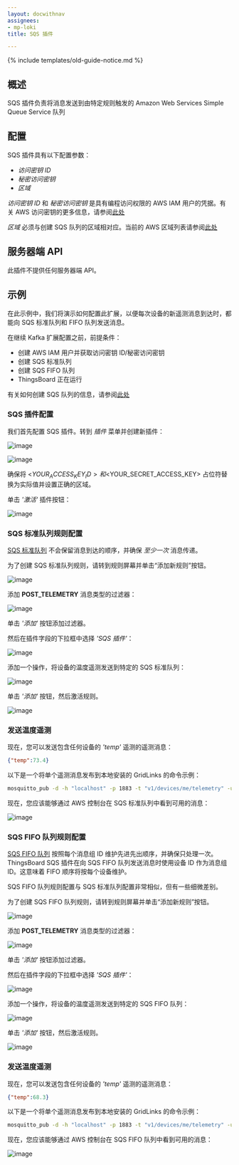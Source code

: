 ```yaml
---
layout: docwithnav
assignees:
- mp-loki
title: SQS 插件

---
```


{% include templates/old-guide-notice.md %}

## 概述

SQS 插件负责将消息发送到由特定规则触发的 Amazon Web Services Simple Queue Service 队列

## 配置

SQS 插件具有以下配置参数：

- *访问密钥 ID*
- *秘密访问密钥*
- *区域*

*访问密钥 ID* 和 *秘密访问密钥* 是具有编程访问权限的 AWS IAM 用户的凭据。有关 AWS 访问密钥的更多信息，请参阅[此处](http://docs.aws.amazon.com/IAM/latest/UserGuide/id_credentials_access-keys.html)

*区域* 必须与创建 SQS 队列的区域相对应。当前的 AWS 区域列表请参阅[此处](http://docs.aws.amazon.com/general/latest/gr/rande.html)

## 服务器端 API

此插件不提供任何服务器端 API。

## 示例

在此示例中，我们将演示如何配置此扩展，以便每次设备的新遥测消息到达时，都能向 SQS 标准队列和 FIFO 队列发送消息。

在继续 Kafka 扩展配置之前，前提条件：

- 创建 AWS IAM 用户并获取访问密钥 ID/秘密访问密钥
- 创建 SQS 标准队列
- 创建 SQS FIFO 队列
- ThingsBoard 正在运行

有关如何创建 SQS 队列的信息，请参阅[此处](http://docs.aws.amazon.com/AWSSimpleQueueService/latest/SQSDeveloperGuide/sqs-create-queue.html)

### SQS 插件配置

我们首先配置 SQS 插件。转到 *插件* 菜单并创建新插件：

![image](/images/reference/plugins/sqs/sqs-plugin-config-1.png)

![image](/images/reference/plugins/sqs/sqs-plugin-config-2.png)

确保将 <$YOUR_ACCESS_KEY_ID> 和 <$YOUR_SECRET_ACCESS_KEY> 占位符替换为实际值并设置正确的区域。

单击 *'激活'* 插件按钮：

![image](/images/reference/plugins/sqs/sqs-activate-plugin.png)

### SQS 标准队列规则配置

[SQS 标准队列](http://docs.aws.amazon.com/AWSSimpleQueueService/latest/SQSDeveloperGuide/standard-queues.html) 不会保留消息到达的顺序，并确保 *至少一次* 消息传递。

为了创建 SQS 标准队列规则，请转到规则屏幕并单击“添加新规则”按钮。

![image](/images/reference/plugins/sqs/sqs-standard-queue-rule.png)

添加 **POST_TELEMETRY** 消息类型的过滤器：

![image](/images/reference/plugins/post-telemetry-filter.png)

单击 *'添加'* 按钮添加过滤器。

然后在插件字段的下拉框中选择 *'SQS 插件'*：

![image](/images/reference/plugins/sqs/sqs-plugin-selection.png)

添加一个操作，将设备的温度遥测发送到特定的 SQS 标准队列：

![image](/images/reference/plugins/sqs/sqs-standard-queue-action.png)

单击 *'添加'* 按钮，然后激活规则。

![image](/images/reference/plugins/sqs/sqs-standard-queue-activate-rule.png)

### 发送温度遥测

现在，您可以发送包含任何设备的 *'temp'* 遥测的遥测消息：

```json
{"temp":73.4}
```

以下是一个将单个遥测消息发布到本地安装的 GridLinks 的命令示例：

```bash
mosquitto_pub -d -h "localhost" -p 1883 -t "v1/devices/me/telemetry" -u "$ACCESS_TOKEN" -m "{'temp':73.4}"
```

现在，您应该能够通过 AWS 控制台在 SQS 标准队列中看到可用的消息：

![image](/images/reference/plugins/sqs/sqs-standard-queue-message-received.png)

### SQS FIFO 队列规则配置

[SQS FIFO 队列](http://docs.aws.amazon.com/AWSSimpleQueueService/latest/SQSDeveloperGuide/FIFO-queues.html) 按照每个消息组 ID 维护先进先出顺序，并确保只处理一次。
ThingsBoard SQS 插件在向 SQS FIFO 队列发送消息时使用设备 ID 作为消息组 ID。这意味着 FIFO 顺序将按每个设备维护。

SQS FIFO 队列规则配置与 SQS 标准队列配置非常相似，但有一些细微差别。

为了创建 SQS FIFO 队列规则，请转到规则屏幕并单击“添加新规则”按钮。

![image](/images/reference/plugins/sqs/sqs-fifo-queue-rule.png)

添加 **POST_TELEMETRY** 消息类型的过滤器：

![image](/images/reference/plugins/sqs/post-telemetry-filter.png)

单击 *'添加'* 按钮添加过滤器。

然后在插件字段的下拉框中选择 *'SQS 插件'*：

![image](/images/reference/plugins/sqs/sqs-plugin-selection.png)

添加一个操作，将设备的温度遥测发送到特定的 SQS FIFO 队列：

![image](/images/reference/plugins/sqs/sqs-fifo-queue-action.png)

单击 *'添加'* 按钮，然后激活规则。

![image](/images/reference/plugins/sqs/sqs-fifo-queue-activate-rule.png)

### 发送温度遥测

现在，您可以发送包含任何设备的 *'temp'* 遥测的遥测消息：

```json
{"temp":68.3}
```

以下是一个将单个遥测消息发布到本地安装的 GridLinks 的命令示例：

```bash
mosquitto_pub -d -h "localhost" -p 1883 -t "v1/devices/me/telemetry" -u "$ACCESS_TOKEN" -m "{'temp':68.3}"
```

现在，您应该能够通过 AWS 控制台在 SQS FIFO 队列中看到可用的消息：

![image](/images/reference/plugins/sqs/sqs-fifo-queue-message-received.png)
